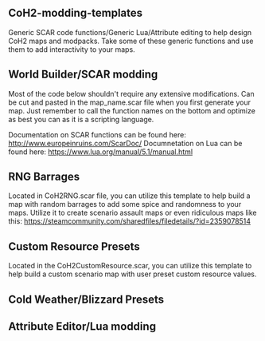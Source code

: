 ## CoH2-modding-templates
Generic SCAR code functions/Generic Lua/Attribute editing to help design CoH2 maps and modpacks.
Take some of these generic functions and use them to add interactivity to your maps. 

## World Builder/SCAR modding
Most of the code below shouldn't require any extensive modifications. Can be cut and pasted in the
map_name.scar file when you first generate your map. Just remember to call the function names on
the bottom and optimize as best you can as it is a scripting language.

Documentation on SCAR functions can be found here: http://www.europeinruins.com/ScarDoc/
Documnetation on Lua can be found here: https://www.lua.org/manual/5.1/manual.html

## RNG Barrages 
Located in CoH2RNG.scar file, you can utilize this template to help build a map with random barrages to add some
spice and randomness to your maps. Utilize it to create scenario assault maps or even ridiculous maps like this:
https://steamcommunity.com/sharedfiles/filedetails/?id=2359078514

## Custom Resource Presets
Located in the CoH2CustomResource.scar, you can utilize this template to help build a custom scenario map with 
user preset custom resource values. 

## Cold Weather/Blizzard Presets

## Attribute Editor/Lua modding


